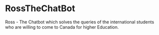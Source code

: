 # RossTheChatBot
Ross - The Chatbot which solves the queries of the international students who are willing to come to Canada for higher Education.
